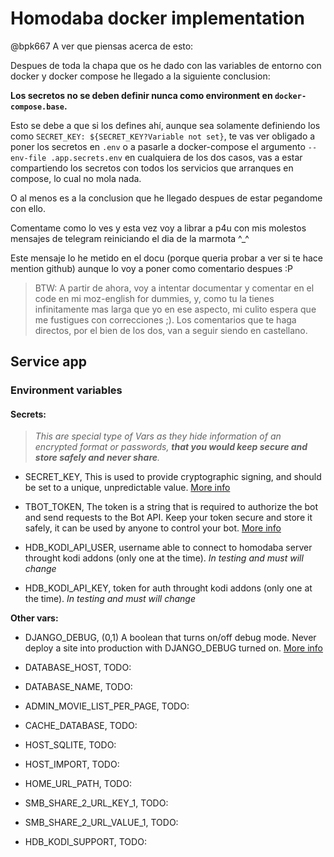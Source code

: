 # Homodaba docker implementation

@bpk667 A ver que piensas acerca de esto:

Despues de toda la chapa que os he dado con las variables de entorno con docker y docker compose he llegado a la siguiente conclusion: 

**Los secretos no se deben definir nunca como environment en `docker-compose.base`.**

Esto se debe a que si los defines ahí, aunque sea solamente definiendo los como `SECRET_KEY: ${SECRET_KEY?Variable not set}`, te vas ver obligado a poner los secretos en `.env` o a pasarle a docker-compose el argumento `--env-file .app.secrets.env` en cualquiera de los dos casos, vas a estar compartiendo los secretos con todos los servicios que arranques en compose, lo cual no mola nada.

O al menos es a la conclusion que he llegado despues de estar pegandome con ello.

Comentame como lo ves y esta vez voy a librar a p4u con mis molestos mensajes de telegram reiniciando el dia de la marmota ^_^

Este mensaje lo he metido en el docu (porque queria probar a ver si te hace mention github) aunque lo voy a poner como comentario despues :P

> BTW: A partir de ahora, voy a intentar documentar y comentar en el code en mi moz-english for dummies, y, como tu la tienes infinitamente mas larga que yo en ese aspecto, mi culito espera que me fustigues con correcciones ;). Los comentarios que te haga directos, por el bien de los dos, van a seguir siendo en castellano.

## Service app

### Environment variables

#### Secrets:

> *This are special type of Vars as they hide information of an encrypted format or passwords, **that you would keep secure and store safely and never share**.*

- SECRET_KEY, This is used to provide cryptographic signing, and should be set to a unique, unpredictable value. [More info](https://docs.djangoproject.com/en/3.2/ref/settings/#secret-key)

- TBOT_TOKEN, The token is a string that is required to authorize the bot and send requests to the Bot API. Keep your token secure and store it safely, it can be used by anyone to control your bot. [More info](https://core.telegram.org/bots#6-botfather)

- HDB_KODI_API_USER, username able to connect to homodaba server throught kodi addons (only one at the time). *In testing and must will change*

- HDB_KODI_API_KEY, token for auth throught kodi addons (only one at the time). *In testing and must will change*

**Other vars:**

- DJANGO_DEBUG, (0,1) A boolean that turns on/off debug mode. Never deploy a site into production with DJANGO_DEBUG turned on. [More info](https://docs.djangoproject.com/en/3.2/ref/settings/#debug)

- DATABASE_HOST, TODO:
- DATABASE_NAME, TODO:
- ADMIN_MOVIE_LIST_PER_PAGE, TODO:
- CACHE_DATABASE, TODO:
- HOST_SQLITE, TODO:
- HOST_IMPORT, TODO:
- HOME_URL_PATH, TODO:
- SMB_SHARE_2_URL_KEY_1, TODO:
- SMB_SHARE_2_URL_VALUE_1, TODO:
- HDB_KODI_SUPPORT, TODO: